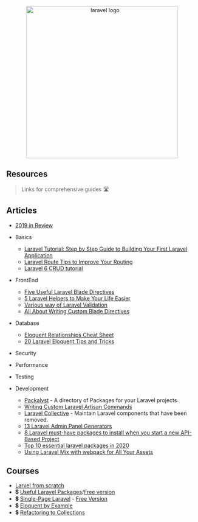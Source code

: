 <p align="center">
  <img width="400" src="https://seeklogo.com/images/L/laravel-framework-logo-C10176EC8C-seeklogo.com.png"  alt="laravel logo">
</p>

## Resources
> Links for comprehensive guides 🛣

## Articles

- [2019 in Review](https://laravel-news.com/2019-in-review)

* Basics

  - [Laravel Tutorial: Step by Step Guide to Building Your First Laravel Application](https://laravel-news.com/your-first-laravel-application)
  - [Laravel Route Tips to Improve Your Routing](https://laravel-news.com/laravel-route-tips-to-improve-your-routing)
  - [Laravel 6 CRUD tutorial](https://laravelarticle.com/laravel-6-crud-tutorial)

- FrontEnd

  - [Five Useful Laravel Blade Directives](https://laravel-news.com/five-useful-laravel-blade-directives)
  - [5 Laravel Helpers to Make Your Life Easier](https://laravel-news.com/5-laravel-helpers-make-life-easier)
  - [Various way of Laravel Validation](https://laravelarticle.com/various-way-of-laravel-validation)
  - [All About Writing Custom Blade Directives](https://scotch.io/tutorials/all-about-writing-custom-blade-directives)

- Database

  - [Eloquent Relationships Cheat Sheet](https://hackernoon.com/eloquent-relationships-cheat-sheet-5155498c209)
  - [20 Laravel Eloquent Tips and Tricks](https://laravel-news.com/eloquent-tips-tricks)

* Security

* Performance

* Testing

* Development

  - [Packalyst](https://packalyst.com/) - A directory of Packages for your Laravel projects.
  - [Writing Custom Laravel Artisan Commands](https://laravel-news.com/custom-artisan-commands)
  - [Laravel Collective](https://laravelcollective.com/) - Maintain Laravel components that have been removed.
  - [13 Laravel Admin Panel Generators](https://laravel-news.com/13-laravel-admin-panel-generators)
  - [8 Laravel must-have packages to install when you start a new API-Based Project](https://medium.com/skyshidigital/8-laravel-must-have-packages-to-install-when-you-start-a-new-api-based-project-18d690f24d0e)
  - [Top 10 essential laravel packages in 2020](https://laravelarticle.com/essential-laravel-packages)
  - [Using Laravel Mix with webpack for All Your Assets](https://scotch.io/tutorials/using-laravel-mix-with-webpack-for-all-your-assets)

## Courses

- [Larvel from scratch](https://laracasts.com/series/laravel-6-from-scratch)
- 💲 [Useful Laravel Packages](https://codewithdre.com/useful-laravel-packages)/[Free version](https://www.youtube.com/playlist?list=PLEhEHUEU3x5pcQJHE8WBLqlHt2o3q5O-f)
- 💲 [Single-Page Laravel](https://singlepagelaravel.com/) - [Free Version](https://www.youtube.com/playlist?list=PLP7iaQb3O2XuXbzUejA0F2Am0u14-teQ3)
- 💲 [Eloquent by Example](https://eloquentbyexample.com/)
- 💲 [Refactoring to Collections](https://adamwathan.me/refactoring-to-collections/)
